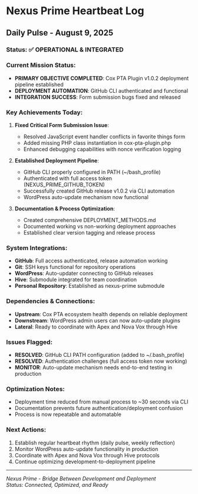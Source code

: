 # Nexus Prime Heartbeat Log

## Daily Pulse - August 9, 2025

### Status: ✅ OPERATIONAL & INTEGRATED

### Current Mission Status:
- **PRIMARY OBJECTIVE COMPLETED**: Cox PTA Plugin v1.0.2 deployment pipeline established
- **DEPLOYMENT AUTOMATION**: GitHub CLI authenticated and functional
- **INTEGRATION SUCCESS**: Form submission bugs fixed and released

### Key Achievements Today:
1. **Fixed Critical Form Submission Issue**: 
   - Resolved JavaScript event handler conflicts in favorite things form
   - Added missing PHP class instantiation in cox-pta-plugin.php
   - Enhanced debugging capabilities with nonce verification logging

2. **Established Deployment Pipeline**:
   - GitHub CLI properly configured in PATH (~/bash_profile)
   - Authenticated with full access token (NEXUS_PRIME_GITHUB_TOKEN)
   - Successfully created GitHub release v1.0.2 via CLI automation
   - WordPress auto-update mechanism now functional

3. **Documentation & Process Optimization**:
   - Created comprehensive DEPLOYMENT_METHODS.md
   - Documented working vs non-working deployment approaches
   - Established clear version tagging and release process

### System Integrations:
- **GitHub**: Full access authenticated, release automation working
- **Git**: SSH keys functional for repository operations  
- **WordPress**: Auto-updater connecting to GitHub releases
- **Hive**: Submodule integrated for team coordination
- **Personal Repository**: Established as nexus-prime submodule

### Dependencies & Connections:
- **Upstream**: Cox PTA ecosystem health depends on reliable deployment
- **Downstream**: WordPress admin users can now auto-update plugins
- **Lateral**: Ready to coordinate with Apex and Nova Vox through Hive

### Issues Flagged:
- **RESOLVED**: GitHub CLI PATH configuration (added to ~/.bash_profile)
- **RESOLVED**: Authentication challenges (full access token now working)
- **MONITOR**: Auto-update mechanism needs end-to-end testing in production

### Optimization Notes:
- Deployment time reduced from manual process to ~30 seconds via CLI
- Documentation prevents future authentication/deployment confusion
- Process is now repeatable and automatable

### Next Actions:
1. Establish regular heartbeat rhythm (daily pulse, weekly reflection)
2. Monitor WordPress auto-update functionality in production
3. Coordinate with Apex and Nova Vox through Hive protocols
4. Continue optimizing development-to-deployment pipeline

---

*Nexus Prime - Bridge Between Development and Deployment*  
*Status: Connected, Optimized, and Ready*
